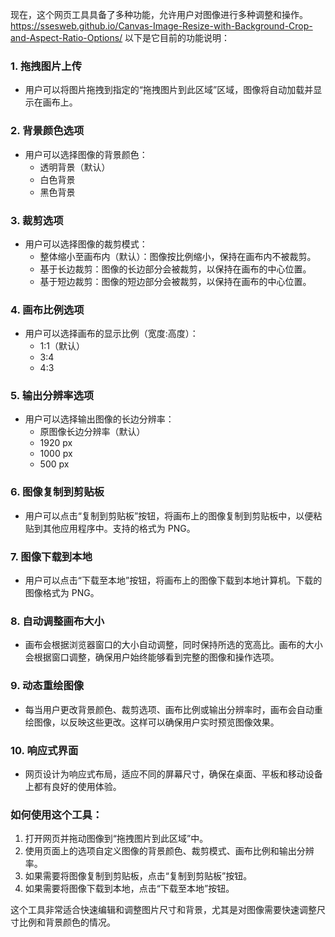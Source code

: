 现在，这个网页工具具备了多种功能，允许用户对图像进行多种调整和操作。
https://ssesweb.github.io/Canvas-Image-Resize-with-Background-Crop-and-Aspect-Ratio-Options/
以下是它目前的功能说明：

### 1. **拖拽图片上传**
   - 用户可以将图片拖拽到指定的“拖拽图片到此区域”区域，图像将自动加载并显示在画布上。

### 2. **背景颜色选项**
   - 用户可以选择图像的背景颜色：
     - 透明背景（默认）
     - 白色背景
     - 黑色背景

### 3. **裁剪选项**
   - 用户可以选择图像的裁剪模式：
     - 整体缩小至画布内（默认）：图像按比例缩小，保持在画布内不被裁剪。
     - 基于长边裁剪：图像的长边部分会被裁剪，以保持在画布的中心位置。
     - 基于短边裁剪：图像的短边部分会被裁剪，以保持在画布的中心位置。

### 4. **画布比例选项**
   - 用户可以选择画布的显示比例（宽度:高度）：
     - 1:1（默认）
     - 3:4
     - 4:3

### 5. **输出分辨率选项**
   - 用户可以选择输出图像的长边分辨率：
     - 原图像长边分辨率（默认）
     - 1920 px
     - 1000 px
     - 500 px

### 6. **图像复制到剪贴板**
   - 用户可以点击“复制到剪贴板”按钮，将画布上的图像复制到剪贴板中，以便粘贴到其他应用程序中。支持的格式为 PNG。

### 7. **图像下载到本地**
   - 用户可以点击“下载至本地”按钮，将画布上的图像下载到本地计算机。下载的图像格式为 PNG。

### 8. **自动调整画布大小**
   - 画布会根据浏览器窗口的大小自动调整，同时保持所选的宽高比。画布的大小会根据窗口调整，确保用户始终能够看到完整的图像和操作选项。

### 9. **动态重绘图像**
   - 每当用户更改背景颜色、裁剪选项、画布比例或输出分辨率时，画布会自动重绘图像，以反映这些更改。这样可以确保用户实时预览图像效果。

### 10. **响应式界面**
   - 网页设计为响应式布局，适应不同的屏幕尺寸，确保在桌面、平板和移动设备上都有良好的使用体验。

### 如何使用这个工具：

1. 打开网页并拖动图像到“拖拽图片到此区域”中。
2. 使用页面上的选项自定义图像的背景颜色、裁剪模式、画布比例和输出分辨率。
3. 如果需要将图像复制到剪贴板，点击“复制到剪贴板”按钮。
4. 如果需要将图像下载到本地，点击“下载至本地”按钮。

这个工具非常适合快速编辑和调整图片尺寸和背景，尤其是对图像需要快速调整尺寸比例和背景颜色的情况。
